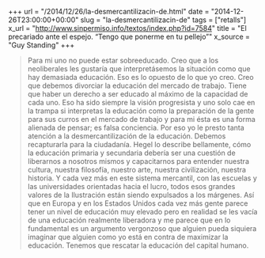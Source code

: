 +++
url = "/2014/12/26/la-desmercantilizacin-de.html"
date = "2014-12-26T23:00:00+00:00"
slug = "la-desmercantilizacin-de"
tags = ["retalls"]
x_url = "http://www.sinpermiso.info/textos/index.php?id=7584"
title = "El precariado ante el espejo. “Tengo que ponerme en tu pellejo”"
x_source = "Guy Standing"
+++


> Para mi uno no puede estar sobreeducado. Creo que a los neoliberales les gustaría que interpretásemos la situación como que hay demasiada educación. Eso es lo opuesto de lo que yo creo. Creo que debemos divorciar la educación del mercado de trabajo. Tiene que haber un derecho a ser educado al máximo de la capacidad de cada uno. Eso ha sido siempre la visión progresista y uno solo cae en la trampa si interpretas la educación como la preparación de la gente para sus curros en el mercado de trabajo y para mi ésta es una forma alienada de pensar; es falsa conciencia. Por eso yo le presto tanta atención a la desmercantilización de la educación. Debemos recapturarla para la ciudadanía. Hegel lo describe bellamente, cómo la educación primaria y secundaria debería ser una cuestión de liberarnos a nosotros mismos y capacitarnos para entender nuestra cultura, nuestra filosofía, nuestro arte, nuestra civilización, nuestra historia. Y cada vez más en este sistema mercantil, con las escuelas y las universidades orientadas hacia el lucro, todos esos grandes valores de la Ilustración están siendo expulsados a los márgenes. Así que en Europa y en los Estados Unidos cada vez más gente parece tener un nivel de educación muy elevado pero en realidad se les vacía de una educación realmente liberadora y me parece que en lo fundamental es un argumento vergonzoso que alguien pueda siquiera imaginar que alguien como yo está en contra de maximizar la educación. Tenemos que rescatar la educación del capital humano.
